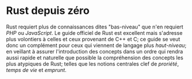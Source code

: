 # Rust depuis zéro

Rust requiert plus de connaissances dites "bas-niveau" que n'en requiert _PHP_ ou _JavaScript_. Le guide officiel de Rust est excellent mais s'adresse plus volontiers à celles et ceux provenant de C++ et C; ce guide se veut donc un complément pour ceux qui viennent de langage plus *haut-niveau*; en veillant à assurer l'introduction des concepts dans un ordre qui rendra aussi rapide et naturelle que possible la compréhension des concepts les plus atypiques de Rust; telles que les notions centrales clef de *proriété*, *temps de vie* et *emprunt*.
